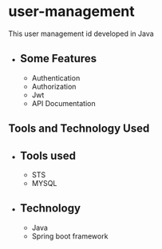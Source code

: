 # user-management
This user management id developed in Java
* Some Features
  -------------
  - Authentication
  - Authorization
  - Jwt
  - API Documentation
    
Tools and Technology Used
-------------------------
* Tools used
  ----------
  - STS
  - MYSQL
* Technology
  ----------
   - Java
   - Spring boot framework


